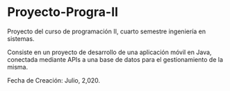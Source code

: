 # Proyecto-Progra-II
Proyecto del curso de programación II, cuarto semestre ingeniería en sistemas.

Consiste en un proyecto de desarrollo de una aplicación móvil en Java, 
conectada mediante APIs a una base de datos para el gestionamiento de la misma.

Fecha de Creación: Julio, 2,020.